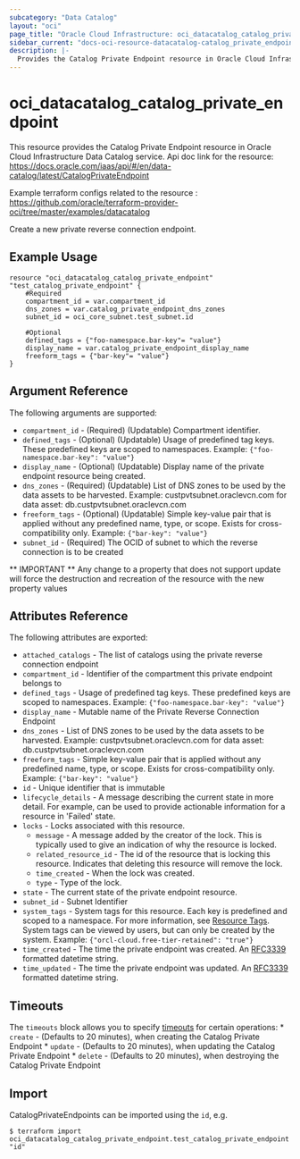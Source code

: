 ```yaml
---
subcategory: "Data Catalog"
layout: "oci"
page_title: "Oracle Cloud Infrastructure: oci_datacatalog_catalog_private_endpoint"
sidebar_current: "docs-oci-resource-datacatalog-catalog_private_endpoint"
description: |-
  Provides the Catalog Private Endpoint resource in Oracle Cloud Infrastructure Data Catalog service
---
```


# oci_datacatalog_catalog_private_endpoint
This resource provides the Catalog Private Endpoint resource in Oracle Cloud Infrastructure Data Catalog service.
Api doc link for the resource: https://docs.oracle.com/iaas/api/#/en/data-catalog/latest/CatalogPrivateEndpoint

Example terraform configs related to the resource : https://github.com/oracle/terraform-provider-oci/tree/master/examples/datacatalog

Create a new private reverse connection endpoint.

## Example Usage

```hcl
resource "oci_datacatalog_catalog_private_endpoint" "test_catalog_private_endpoint" {
	#Required
	compartment_id = var.compartment_id
	dns_zones = var.catalog_private_endpoint_dns_zones
	subnet_id = oci_core_subnet.test_subnet.id

	#Optional
	defined_tags = {"foo-namespace.bar-key"= "value"}
	display_name = var.catalog_private_endpoint_display_name
	freeform_tags = {"bar-key"= "value"}
}
```

## Argument Reference

The following arguments are supported:

* `compartment_id` - (Required) (Updatable) Compartment identifier.
* `defined_tags` - (Optional) (Updatable) Usage of predefined tag keys. These predefined keys are scoped to namespaces. Example: `{"foo-namespace.bar-key": "value"}` 
* `display_name` - (Optional) (Updatable) Display name of the private endpoint resource being created.
* `dns_zones` - (Required) (Updatable) List of DNS zones to be used by the data assets to be harvested. Example: custpvtsubnet.oraclevcn.com for data asset: db.custpvtsubnet.oraclevcn.com 
* `freeform_tags` - (Optional) (Updatable) Simple key-value pair that is applied without any predefined name, type, or scope. Exists for cross-compatibility only. Example: `{"bar-key": "value"}` 
* `subnet_id` - (Required) The OCID of subnet to which the reverse connection is to be created 


** IMPORTANT **
Any change to a property that does not support update will force the destruction and recreation of the resource with the new property values

## Attributes Reference

The following attributes are exported:

* `attached_catalogs` - The list of catalogs using the private reverse connection endpoint
* `compartment_id` - Identifier of the compartment this private endpoint belongs to
* `defined_tags` - Usage of predefined tag keys. These predefined keys are scoped to namespaces. Example: `{"foo-namespace.bar-key": "value"}` 
* `display_name` - Mutable name of the Private Reverse Connection Endpoint
* `dns_zones` - List of DNS zones to be used by the data assets to be harvested. Example: custpvtsubnet.oraclevcn.com for data asset: db.custpvtsubnet.oraclevcn.com 
* `freeform_tags` - Simple key-value pair that is applied without any predefined name, type, or scope. Exists for cross-compatibility only. Example: `{"bar-key": "value"}` 
* `id` - Unique identifier that is immutable
* `lifecycle_details` - A message describing the current state in more detail. For example, can be used to provide actionable information for a resource in 'Failed' state.
* `locks` - Locks associated with this resource.
	* `message` - A message added by the creator of the lock. This is typically used to give an indication of why the resource is locked. 
	* `related_resource_id` - The id of the resource that is locking this resource. Indicates that deleting this resource will remove the lock. 
	* `time_created` - When the lock was created.
	* `type` - Type of the lock.
* `state` - The current state of the private endpoint resource.
* `subnet_id` - Subnet Identifier
* `system_tags` - System tags for this resource. Each key is predefined and scoped to a namespace. For more information, see [Resource Tags](https://docs.cloud.oracle.com/iaas/Content/General/Concepts/resourcetags.htm). System tags can be viewed by users, but can only be created by the system.  Example: `{"orcl-cloud.free-tier-retained": "true"}` 
* `time_created` - The time the private endpoint was created. An [RFC3339](https://tools.ietf.org/html/rfc3339) formatted datetime string.
* `time_updated` - The time the private endpoint was updated. An [RFC3339](https://tools.ietf.org/html/rfc3339) formatted datetime string.

## Timeouts

The `timeouts` block allows you to specify [timeouts](https://registry.terraform.io/providers/oracle/oci/latest/docs/guides/changing_timeouts) for certain operations:
	* `create` - (Defaults to 20 minutes), when creating the Catalog Private Endpoint
	* `update` - (Defaults to 20 minutes), when updating the Catalog Private Endpoint
	* `delete` - (Defaults to 20 minutes), when destroying the Catalog Private Endpoint


## Import

CatalogPrivateEndpoints can be imported using the `id`, e.g.

```
$ terraform import oci_datacatalog_catalog_private_endpoint.test_catalog_private_endpoint "id"
```

